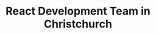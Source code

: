 ---
title: React Development Team in Christchurch
permalink: /landings/locations/christchurch/developer/react
technology: React
location: Christchurch
---
